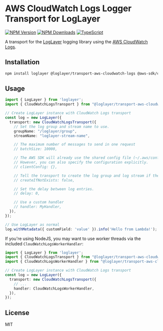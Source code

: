 # AWS CloudWatch Logs Logger Transport for LogLayer

[![NPM Version](https://img.shields.io/npm/v/%40loglayer%2Ftransport-aws-cloudwatch-logs)](https://www.npmjs.com/package/@loglayer/transport-aws-cloudwatch-logs)
[![NPM Downloads](https://img.shields.io/npm/dm/%40loglayer%2Ftransport-aws-cloudwatch-logs)](https://www.npmjs.com/package/@loglayer/transport-aws-cloudwatch-logs)
[![TypeScript](https://img.shields.io/badge/%3C%2F%3E-TypeScript-%230074c1.svg)](http://www.typescriptlang.org/)

A transport for the [LogLayer](https://loglayer.dev) logging library using the [AWS CloudWatch Logs](https://docs.aws.amazon.com/AWSJavaScriptSDK/v3/latest/client/cloudwatch-logs/).

## Installation

```bash
npm install loglayer @loglayer/transport-aws-cloudwatch-logs @aws-sdk/client-cloudwatch-logs
```

## Usage

```typescript
import { LogLayer } from 'loglayer';
import { CloudWatchLogsTransport } from "@loglayer/transport-aws-cloudwatch-logs";

// Create LogLayer instance with CloudWatch Logs transport
const log = new LogLayer({
  transport: new CloudWatchLogsTransport({
    // Set the log group and stream name to use.
    groupName: "/loglayer/group",
    streamName: "loglayer-stream-name",

    // The maximum number of messages to send in one request
    // batchSize: 10000,

    // The AWS SDK will already use the shared config file (~/.aws/config) or environment variables.
    // However, you can also specify the configuration explicitly.
    // clientConfig: {},

    // Tell the transport to create the log group and log stream if they don't exist
    // createIfNotExists: false,

    // Set the delay between log entries.
    // delay: 0,

    // Use a custom handler
    // handler: MyHandler,
  }),
});

// Use LogLayer as normal
log.withMetadata({ customField: 'value' }).info('Hello from Lambda!');
```

If you're using NodeJS, you may want to use worker threads via the included `CloudWatchLogsWorkerHandler`:

```typescript
import { LogLayer } from 'loglayer';
import { CloudWatchLogsTransport } from "@loglayer/transport-aws-cloudwatch-logs";
import { CloudWatchLogsWorkerHandler } from "@loglayer/transport-aws-cloudwatch-logs/server";

// Create LogLayer instance with CloudWatch Logs transport
const log = new LogLayer({
  transport: new CloudWatchLogsTransport({
    // ...
    handler: CloudWatchLogsWorkerHandler,
  }),
});
```

## License

MIT 
